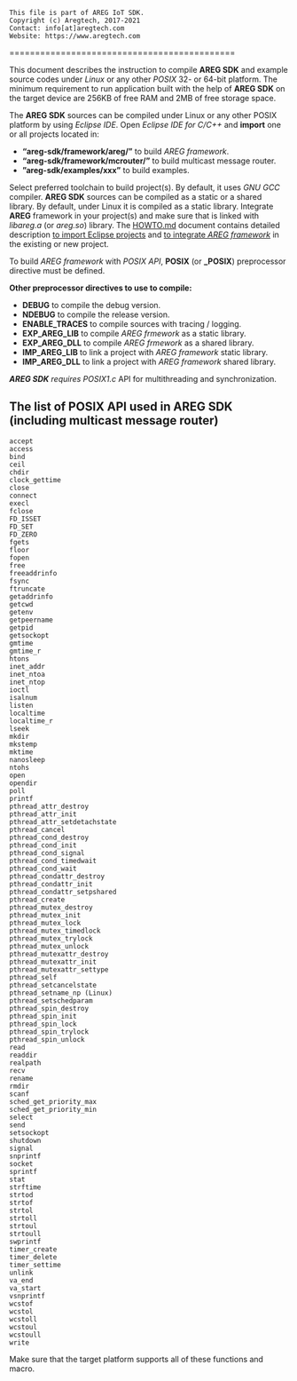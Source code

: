 ﻿```
This file is part of AREG IoT SDK.
Copyright (c) Aregtech, 2017-2021
Contact: info[at]aregtech.com
Website: https://www.aregtech.com
```
============================================

This document describes the instruction to compile **AREG SDK** and example source codes under _Linux_ or any other _POSIX_ 32- or 64-bit platform. The minimum requirement to run application built with the help of **AREG SDK** on the target device are 256KB of free RAM and 2MB of free storage space.

The **AREG SDK** sources can be compiled under Linux or any other POSIX platform by using _Eclipse IDE_. Open _Eclipse IDE for C/C++_ and **import** one or all projects located in:
- **“areg-sdk/framework/areg/”** to build _AREG framework_.
- **“areg-sdk/framework/mcrouter/”** to build multicast message router.
- **”areg-sdk/examples/xxx”** to build examples.

Select preferred toolchain to build project(s). By default, it uses _GNU GCC_ compiler. **AREG SDK** sources can be compiled as a static or a shared library. By default, under Linux it is compiled as a static library. Integrate **AREG** framework in your project(s) and make sure that is linked with _libareg.a_ (or _areg.so_) library. The [HOWTO.md](./HOWTO.md) document contains detailed description [to import Eclipse projects](./HOWTO.md#posix-build) and [to integrate _AREG framework_](./HOWTO.md#how-to-create-a-project-or-integrate-in-project) in the existing or new project.

To build _AREG framework_ with _POSIX API_, **POSIX** (or **_POSIX**) preprocessor directive must be defined. 

**Other preprocessor directives to use to compile:**
- **DEBUG** to compile the debug version.
- **NDEBUG** to compile the release version.
- **ENABLE_TRACES** to compile sources with tracing / logging.
- **EXP_AREG_LIB** to compile _AREG frmework_ as a static library.
- **EXP_AREG_DLL** to compile _AREG frmework_ as a shared library.
- **IMP_AREG_LIB** to link a project with _AREG framework_ static library.
- **IMP_AREG_DLL** to link a project with _AREG framework_ shared library.

_**AREG SDK** requires POSIX1.c_ API for multithreading and synchronization.

## The list of POSIX API used in AREG SDK (including multicast message router)

```
accept
access
bind
ceil
chdir
clock_gettime
close
connect
execl
fclose
FD_ISSET
FD_SET
FD_ZERO
fgets
floor
fopen
free
freeaddrinfo
fsync
ftruncate
getaddrinfo
getcwd
getenv
getpeername
getpid
getsockopt
gmtime
gmtime_r
htons
inet_addr
inet_ntoa
inet_ntop
ioctl
isalnum
listen
localtime
localtime_r
lseek
mkdir
mkstemp
mktime
nanosleep
ntohs
open
opendir
poll
printf
pthread_attr_destroy
pthread_attr_init
pthread_attr_setdetachstate
pthread_cancel
pthread_cond_destroy
pthread_cond_init
pthread_cond_signal
pthread_cond_timedwait
pthread_cond_wait
pthread_condattr_destroy
pthread_condattr_init
pthread_condattr_setpshared
pthread_create
pthread_mutex_destroy
pthread_mutex_init
pthread_mutex_lock
pthread_mutex_timedlock
pthread_mutex_trylock
pthread_mutex_unlock
pthread_mutexattr_destroy
pthread_mutexattr_init
pthread_mutexattr_settype
pthread_self
pthread_setcancelstate
pthread_setname_np (Linux)
pthread_setschedparam
pthread_spin_destroy
pthread_spin_init
pthread_spin_lock
pthread_spin_trylock
pthread_spin_unlock
read
readdir
realpath
recv
rename
rmdir
scanf
sched_get_priority_max
sched_get_priority_min
select
send
setsockopt
shutdown
signal
snprintf
socket
sprintf
stat
strftime
strtod
strtof
strtol
strtoll
strtoul
strtoull
swprintf
timer_create
timer_delete
timer_settime
unlink
va_end
va_start
vsnprintf
wcstof
wcstol
wcstoll
wcstoul
wcstoull
write
```
Make sure that the target platform supports all of these functions and macro.
